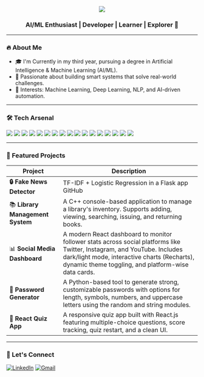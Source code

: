 <p align="center">
  <img src="https://readme-typing-svg.demolab.com/?lines=Welcome+to+my+GitHub+Profile!;I+am+Hetvi+Rabari;AI%2FML+Student+%26+Tech+Explorer&center=true&width=480&height=45&font=Fira+Code&pause=1000&color=F70081&vCenter=true&size=22" />
</p>


<h3 align="center">AI/ML Enthusiast | Developer | Learner | Explorer 🚀</h3>

---

### 🔥 About Me
- 🎓 I'm Currently in my third year, pursuing a degree in Artificial Intelligence & Machine Learning (AI/ML).
- 🤖 Passionate about building smart systems that solve real-world challenges.
- 🧠 Interests: Machine Learning, Deep Learning, NLP, and AI-driven automation.

---

### 🛠️ Tech Arsenal
<p>
 <p align="left"> 
   <img src="https://img.shields.io/badge/Java-ED8B00?style=for-the-badge&logo=openjdk&logoColor=white"/>
   <img src="https://img.shields.io/badge/Python-3776AB?style=for-the-badge&logo=python&logoColor=white"/> 
   <img src="https://img.shields.io/badge/C-555555?style=for-the-badge&logo=c&logoColor=white"/> 
   <img src="https://img.shields.io/badge/C++-00599C?style=for-the-badge&logo=c%2B%2B&logoColor=white"/> 
   <img src="https://img.shields.io/badge/SQL-4479A1?style=for-the-badge&logo=mysql&logoColor=white"/>
   <img src="https://img.shields.io/badge/R-276DC3?style=for-the-badge&logo=r&logoColor=white"/>   
   <img src="https://img.shields.io/badge/AI-F06C00?style=for-the-badge&logo=openai&logoColor=white"/> 
   <img src="https://img.shields.io/badge/ML-00BFFF?style=for-the-badge&logo=scikit-learn&logoColor=white"/>
   <img src="https://img.shields.io/badge/Numpy-013243?style=for-the-badge&logo=numpy&logoColor=white"/> 
   <img src="https://img.shields.io/badge/Pandas-150458?style=for-the-badge&logo=pandas&logoColor=white"/> 
   <img src="https://img.shields.io/badge/Matplotlib-11557C?style=for-the-badge&logo=plotly&logoColor=white"/> 
   <img src="https://img.shields.io/badge/Seaborn-0F4C81?style=for-the-badge&logo=python&logoColor=white"/> 
   <img src="https://img.shields.io/badge/Jupyter-F37626?style=for-the-badge&logo=jupyter&logoColor=white"/>
   <img src="https://img.shields.io/badge/DBMS-003545?style=for-the-badge&logo=postgresql&logoColor=white"/> 
   <img src="https://img.shields.io/badge/VS%20Code-007ACC?style=for-the-badge&logo=visual-studio-code&logoColor=white"/> 
   <img src="https://img.shields.io/badge/Google%20Colab-F9AB00?style=for-the-badge&logo=googlecolab&logoColor=white"/>
   <img src="https://img.shields.io/badge/Git-F05032?style=for-the-badge&logo=git&logoColor=white"/>  </p>
</p>

---


### 🚀 Featured Projects

| Project | Description |
|--------|-------------|
| **🔒 Fake News Detector** | TF-IDF + Logistic Regression in a Flask app GitHub |
| 📚 **Library Management System** | A C++ console-based application to manage a library's inventory. Supports adding, viewing, searching, issuing, and returning books. |
| 📊 **Social Media Dashboard** | A modern React dashboard to monitor follower stats across social platforms like Twitter, Instagram, and YouTube. Includes dark/light mode, interactive charts (Recharts), dynamic theme toggling, and platform-wise data cards. |
| **🔐 Password Generator** | A Python-based tool to generate strong, customizable passwords with options for length, symbols, numbers, and uppercase letters using the random and string modules. |
| **🧠 React Quiz App** | A responsive quiz app built with React.js featuring multiple-choice questions, score tracking, quiz restart, and a clean UI. |

---

### 🤝 Let's Connect

[![LinkedIn](https://img.shields.io/badge/LinkedIn-Connect-blue?logo=linkedin)](https://www.linkedin.com/in/hetvi-rabari-764a4b2ab/)
[![Gmail](https://img.shields.io/badge/Gmail-Mail-red?logo=gmail)](mailto:hetvirabari9[at]gmail[dot]com)




